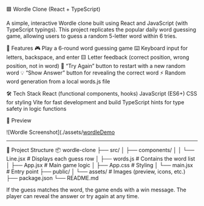 🟩 Wordle Clone (React + TypeScript)

A simple, interactive Wordle clone built using React and JavaScript (with TypeScript typings).
This project replicates the popular daily word guessing game, allowing users to guess a random 5-letter word within 6 tries.


🧠 Features
  🎮   Play a 6-round word guessing game
  ⌨️   Keyboard input for letters, backspace, and enter
  🟨   Letter feedback (correct position, wrong position, not in word)
  🔁   “Try Again” button to restart with a new random word
  💡   “Show Answer” button for revealing the correct word
  ⚡   Random word generation from a local words.js file


🛠️ Tech Stack
  React (functional components, hooks)
  JavaScript (ES6+)
  CSS for styling
  Vite for fast development and build
  TypeScript hints for type safety in logic functions

📸 Preview

![Wordle Screenshot](./assets/[wordleDemo](./src/assets/wordleDemo.png)

---

📂 Project Structure
📦 wordle-clone
├── src/
│   ├── components/
│   │   └── Line.jsx       # Displays each guess row
│   ├── words.js           # Contains the word list
│   ├── App.jsx            # Main game logic
│   ├── App.css            # Styling
│   └── main.jsx           # Entry point
├── public/
│   └── assets/            # Images (preview, icons, etc.)
├── package.json
└── README.md


  If the guess matches the word, the game ends with a win message.
  The player can reveal the answer or try again at any time.
